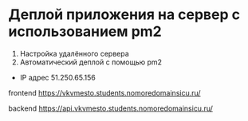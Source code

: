 # Деплой приложения на сервер с использованием pm2

1. Настройка удалённого сервера
2. Автоматический деплой с помощью pm2


* IP адрес 51.250.65.156

frontend  https://vkvmesto.students.nomoredomainsicu.ru/

backend https://api.vkvmesto.students.nomoredomainsicu.ru/
